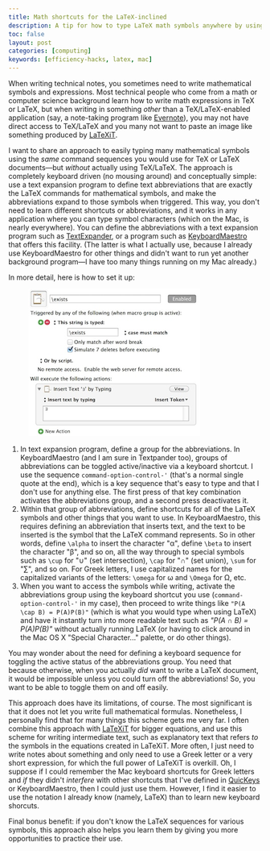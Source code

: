 ```yaml
---
title: Math shortcuts for the LaTeX-inclined
description: A tip for how to type LaTeX math symbols anywhere by using Unicode characters
toc: false
layout: post
categories: [computing]
keywords: [efficiency-hacks, latex, mac]
---
```


When writing technical notes, you sometimes need to write mathematical symbols and expressions.  Most technical people who come from a math or computer science background learn how to write math expressions in TeX or LaTeX, but when writing in something *other* than a TeX/LaTeX-enabled application (say, a note-taking program like [Evernote](http://evernote.com)), you may not have direct access to TeX/LaTeX and you many not want to paste an image like something produced by [LaTeXiT](http://www.chachatelier.fr/latexit/).

I want to share an approach to easily typing many mathematical symbols using the *same* command sequences you would use for TeX or LaTeX documents—but *without* actually using TeX/LaTeX.  The approach is completely keyboard driven (no mousing around) and conceptually simple: use a text expansion program to define text abbreviations that are exactly the LaTeX commands for mathematical symbols, and make the abbreviations expand to those symbols when triggered.  This way, you don't need to learn different shortcuts or abbreviations, and it works in any application where you can type symbol characters (which on the Mac, is nearly everywhere). You can define the abbreviations with a text expansion program such as [TextExpander](http://smilesoftware.com/TextExpander/index.html), or a program such as [KeyboardMaestro](http://www.keyboardmaestro.com/main/) that offers this facility.  (The latter is what I actually use, because I already use KeyboardMaestro for other things and didn't want to run yet another background program—I have too many things running on my Mac already.)

In more detail, here is how to set it up:

<figure class="float-right width-33">
  <img src="keyboard-maestro-latex-symbols.jpg"/>
</figure>

1. In text expansion program, define a group for the abbreviations.  In KeyboardMaestro (and I am sure in Textpander too), groups of abbreviations can be toggled active/inactive via a keyboard shortcut.  I use the sequence `command-option-control-'` (that's a normal single quote at the end), which is a key sequence that's easy to type and that I don't use for anything else.  The first press of that key combination activates the abbreviations group, and a second press deactivates it. 
2. Within that group of abbreviations, define shortcuts for all of the LaTeX symbols and other things that you want to use.  In KeyboardMaestro, this requires defining an abbreviation that inserts text, and the text to be inserted is the symbol that the LaTeX command represents.  So in other words, define `\alpha` to insert the character "α", define `\beta` to insert the character "β", and so on, all the way through to special symbols such as `\cup` for "∪" (set intersection), `\cap` for "∩" (set union), `\sum` for "∑", and so on. For Greek letters, I use capitalized names for the capitalized variants of the letters: `\omega` for ω and `\Omega` for Ω, etc.
3. When you want to access the symbols while writing, activate the abbreviations group using the keyboard shortcut you use (`command-option-control-'` in my case), then proceed to write things like `"P(A \cap B) = P(A)P(B)"` (which is what you would type when using LaTeX) and have it instantly turn into more readable text such as *"P(A ∩ B) = P(A)P(B)"* without actually running LaTeX (or having to click around in the Mac OS X "Special Character..." palette, or do other things).

You may wonder about the need for defining a keyboard sequence for toggling the active status of the abbreviations group.  You need that because otherwise, when you actually *did* want to write a LaTeX document, it would be impossible unless you could turn off the abbreviations!  So, you want to be able to toggle them on and off easily.

This approach does have its limitations, of course. The most significant is that it does not let you write full mathematical formulas.  Nonetheless, I personally find that for many things this scheme gets me very far.  I often combine this approach with [LaTeXiT](http://www.chachatelier.fr/latexit/) for bigger equations, and use this scheme for writing intermediate text, such as explanatory text that refers *to* the symbols in the equations created in LaTeXiT.  More often, I just need to write notes about something and only need to use a Greek letter or a very short expression, for which the full power of LaTeXiT is overkill.  Oh, I suppose if I could remember the Mac keyboard shortcuts for Greek letters and *if* they didn't *interfere* with other shortcuts that I've defined in [QuicKeys](http://startly.com/products/quickeys/mac/4/) or KeyboardMaestro, then I could just use them.  However, I find it easier to use the notation I already know (namely, LaTeX) than to learn new keyboard shorcuts.

Final bonus benefit: if you don't know the LaTeX sequences for various symbols, this approach also helps you learn them by giving you more opportunities to practice their use.
